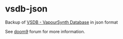 # vsdb-json
Backup of [VSDB - VapourSynth Database](https://github.com/theChaosCoder/vsdb) in json format

See [doom9](https://forum.doom9.org/showthread.php?t=175702) forum for more information.
